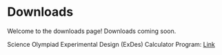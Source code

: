# Downloads

Welcome to the downloads page! Downloads coming soon.

Science Olympiad Experimental Design (ExDes) Calculator Program: [Link](https://github.com/gideontong/TI-Tools/raw/master/ti-84%2B-ce/Experimental%20Design%20Rubric.8xp)
